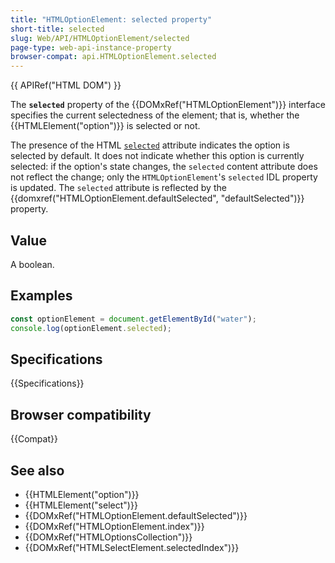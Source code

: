 ```yaml
---
title: "HTMLOptionElement: selected property"
short-title: selected
slug: Web/API/HTMLOptionElement/selected
page-type: web-api-instance-property
browser-compat: api.HTMLOptionElement.selected
---
```


{{ APIRef("HTML DOM") }}

The **`selected`** property of the {{DOMxRef("HTMLOptionElement")}} interface specifies the current selectedness of the element; that is, whether the {{HTMLElement("option")}} is selected or not.

The presence of the HTML [`selected`](/en-US/docs/Web/HTML/Reference/Element/option#selected) attribute indicates the option is selected by default. It does not indicate whether this option is currently selected: if the option's state changes, the `selected` content attribute does not reflect the change; only the `HTMLOptionElement`'s `selected` IDL property is updated. The `selected` attribute is reflected by the {{domxref("HTMLOptionElement.defaultSelected", "defaultSelected")}} property.

## Value

A boolean.

## Examples

```js
const optionElement = document.getElementById("water");
console.log(optionElement.selected);
```

## Specifications

{{Specifications}}

## Browser compatibility

{{Compat}}

## See also

- {{HTMLElement("option")}}
- {{HTMLElement("select")}}
- {{DOMxRef("HTMLOptionElement.defaultSelected")}}
- {{DOMxRef("HTMLOptionElement.index")}}
- {{DOMxRef("HTMLOptionsCollection")}}
- {{DOMxRef("HTMLSelectElement.selectedIndex")}}

